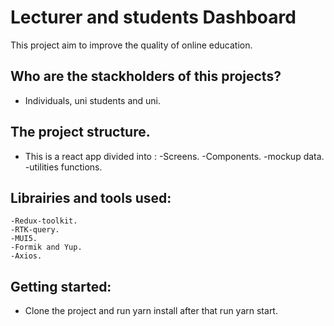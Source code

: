 # Lecturer and students Dashboard

This project aim to improve the quality of online education.

## Who are the stackholders of this projects?

- Individuals, uni students and uni.

## The project structure.

- This is a react app divided into :
  -Screens.
  -Components.
  -mockup data.
  -utilities functions.

## Librairies and tools used:

    -Redux-toolkit.
    -RTK-query.
    -MUI5.
    -Formik and Yup.
    -Axios.

## Getting started:

- Clone the project and run yarn install after that run yarn start.
